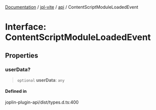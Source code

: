[Documentation](../../../packages.md) / [jpl-vite](../../index.md) / [api](../index.md) / ContentScriptModuleLoadedEvent

# Interface: ContentScriptModuleLoadedEvent

## Properties

### userData?

> `optional` **userData**: `any`

#### Defined in

joplin-plugin-api/dist/types.d.ts:400
